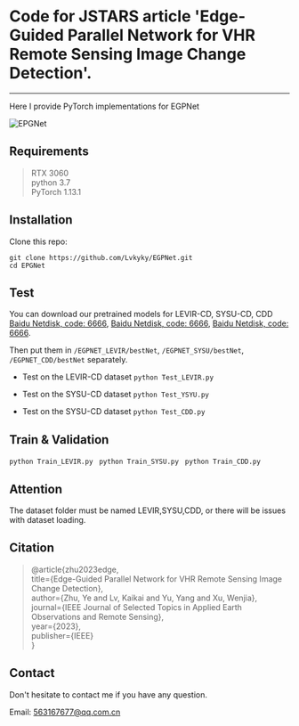 # Code for JSTARS article 'Edge-Guided Parallel Network for VHR Remote Sensing Image Change Detection'.
---------------------------------------------
Here I provide PyTorch implementations for EGPNet

![EPGNet](https://github.com/Lvkyky/EGPNet/assets/87217038/ffc116f3-f5d3-41a9-932a-64bcb045cac4)


## Requirements
>RTX 3060 <br>
>python 3.7 <br>
>PyTorch 1.13.1


## Installation
Clone this repo:
```shell
git clone https://github.com/Lvkyky/EGPNet.git
cd EPGNet
```

## Test
You can download our pretrained models for LEVIR-CD, SYSU-CD, CDD  [Baidu Netdisk, code: 6666](https://pan.baidu.com/s/1EXME33U3bSIOEvkz84kCyg), [Baidu Netdisk, code: 6666](https://pan.baidu.com/s/1GUZViG6n6StY9HmuuPx8gg), [Baidu Netdisk, code: 6666](https://pan.baidu.com/s/18lme7QOl66TriADFcTp71g).

Then put them in `/EGPNET_LEVIR/bestNet`, `/EGPNET_SYSU/bestNet`,  `/EGPNET_CDD/bestNet` separately.


* Test on the LEVIR-CD dataset
```python Test_LEVIR.py```

* Test on the SYSU-CD dataset
```python Test_YSYU.py```

* Test on the SYSU-CD dataset
```python Test_CDD.py```


## Train & Validation
```python Train_LEVIR.py ```
```python Train_SYSU.py ```
```python Train_CDD.py ```

## Attention
The dataset folder must be named LEVIR,SYSU,CDD, or there will be issues with dataset loading.

## Citation
>@article{zhu2023edge,<br>
>  title={Edge-Guided Parallel Network for VHR Remote Sensing Image Change Detection},<br>
> author={Zhu, Ye and Lv, Kaikai and Yu, Yang and Xu, Wenjia},<br>
>  journal={IEEE Journal of Selected Topics in Applied Earth Observations and Remote Sensing},<br>
>  year={2023},<br>
>  publisher={IEEE}<br>
}


## Contact
Don't hesitate to contact me if you have any question.

Email: 563167677@qq.com.cn

